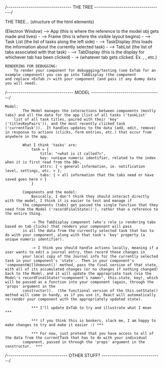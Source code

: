 /--------------------------------- THE TREE -----------------------------------/

THE TREE... (structure of the html elements)

(Electron Window)
    --> App (this is where the reference to the model obj gets made and lives)
          -
          --> Frame (this is where the visible layout begins)
                -
                --> Task List (the list of tasks along the left side)
                - 
                --> TaskDisplay (this loads the information about the currently selected task)
                        -
                        --> TabList (the list of tabs associated with that task)
                        -
                        --> TabDisplay (this is the display for whichever tab has been clicked)
                                -
                                -> (whatever tab gets clicked.  Ex. <Calendar />, <Journal />, etc.)


    RENDERING FOR DEBUGGING:
        To render your component for debuggging/testing (see ExTab for an example component) you can go into TabDisplay (the component
    and replace <ExTab /> with your component (and pass it any dummy data you will need). 

/---------------------------------- MODEL ------------------------------------/

    Model: 
            The Model manages the interactions between components (mostly tabs) and all the data for the app (list of all tasks ('taskList'
        list of all task titles, paired with their 'key' ('titlesKeyPairs')), and the most recently clicked task ('currentTask')).  It handles updates to the data (add, edit, remove) in response to actions (clicks, form entries, etc.) that occur from anywhere in the app.

            What I think 'tasks' are: 
                task = {
                    title: "<what is it called?>",
                    key: <unique numeric identifier, related to the index when it is first read from the DB>,
                    attrs: { < general information, ie. notification level, settings, etc. > },
                    tabs: { < all information that the tabs need or have saved goes here > }
                }

            Components and the model:
                Basically, I don't think they should interact directly with the model, I think it is easier to test and manage if
            the components (tabs) get passed the single function that they need from the Model ('recordFinalState()'), rather than a reference to the entire thing.

                -> The TabDisplay component (who's role is rendering tabs based on tab clicks) that renders your component will pass
            in all the data from the currently selected task that has to do with your component, along with that task's 'key' property (a unique numeric identifier).  

                -> I think you should handle actions locally, meaning if a user wants to edit a journal entry, then record those changes in
            your local copy of the Journal info for the currently selected task in your component's 'state'.  Then in your component's 'componentWillUnmount()' method, pass the final version of that state, with all of its accumulated changes (or no changes if nothing changed) back to the Model, and it will update the appropriate task (via the Model's recordFinalState("<component's name>", this.state, key), which will be passed as a function into your component (again, through the 'props' argument in the 
            constructor)).  (the functional version of the this.setState() method will come in handy, as if you use it, React will automatically re-render your component with the appropriately updated state).

                *** I'll update ExTab to try and illustrate what I mean ***

                *** if you think this is bonkers, slack me, I am happy to make changes to try and make it easier :) ***
                        
                *** For now, just pretend that you have access to all of the data from the currentTask that has to do with your individual
            component, passed in through the 'props' argument in the constructor.  ***

/------------------------------- OTHER STUFF? -------------------------------/

